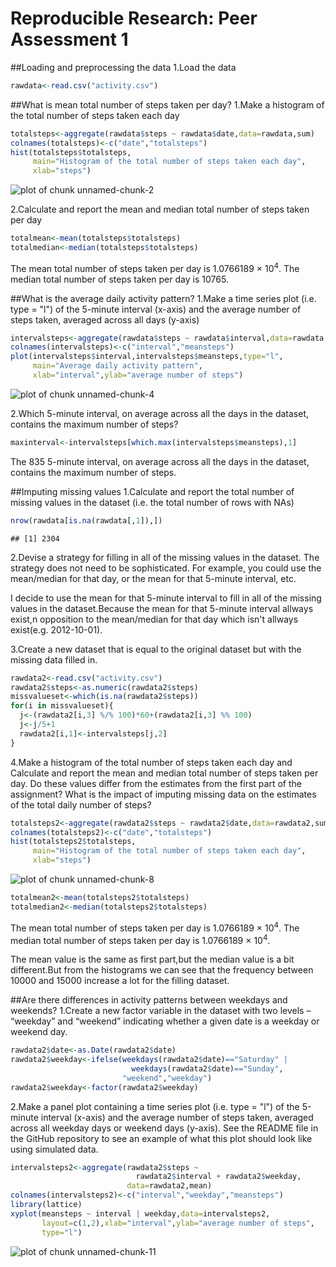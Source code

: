 Reproducible Research: Peer Assessment 1
===================================
##Loading and preprocessing the data
1.Load the data

```r
rawdata<-read.csv("activity.csv")
```

##What is mean total number of steps taken per day?
1.Make a histogram of the total number of steps taken each day

```r
totalsteps<-aggregate(rawdata$steps ~ rawdata$date,data=rawdata,sum)
colnames(totalsteps)<-c("date","totalsteps")
hist(totalsteps$totalsteps,
     main="Histogram of the total number of steps taken each day",
     xlab="steps")
```

![plot of chunk unnamed-chunk-2](figure/unnamed-chunk-2-1.png) 

2.Calculate and report the mean and median total number of steps taken per day

```r
totalmean<-mean(totalsteps$totalsteps)
totalmedian<-median(totalsteps$totalsteps)
```
The mean total number of steps taken per day is 1.0766189 &times; 10<sup>4</sup>.
The median total number of steps taken per day is 10765.

##What is the average daily activity pattern?
1.Make a time series plot (i.e. type = "l") of the 5-minute interval (x-axis) and the average number of steps taken, averaged across all days (y-axis)

```r
intervalsteps<-aggregate(rawdata$steps ~ rawdata$interval,data=rawdata,mean)
colnames(intervalsteps)<-c("interval","meansteps")
plot(intervalsteps$interval,intervalsteps$meansteps,type="l",
     main="Average daily activity pattern",
     xlab="interval",ylab="average number of steps")
```

![plot of chunk unnamed-chunk-4](figure/unnamed-chunk-4-1.png) 

2.Which 5-minute interval, on average across all the days in the dataset, contains the maximum number of steps?

```r
maxinterval<-intervalsteps[which.max(intervalsteps$meansteps),1]
```
The 835 5-minute interval, on average across all the days in the dataset, contains the maximum number of steps.

##Imputing missing values
1.Calculate and report the total number of missing values in the dataset (i.e. the total number of rows with NAs)

```r
nrow(rawdata[is.na(rawdata[,1]),])
```

```
## [1] 2304
```

2.Devise a strategy for filling in all of the missing values in the dataset. The strategy does not need to be sophisticated. For example, you could use the mean/median for that day, or the mean for that 5-minute interval, etc.

I decide to use the mean for that 5-minute interval to fill in all of the missing values in the dataset.Because the mean for that 5-minute interval allways exist,n opposition to the mean/median for that day which isn't allways exist(e.g. 2012-10-01).

3.Create a new dataset that is equal to the original dataset but with the missing data filled in.

```r
rawdata2<-read.csv("activity.csv")
rawdata2$steps<-as.numeric(rawdata2$steps)
missvalueset<-which(is.na(rawdata2$steps))
for(i in missvalueset){
  j<-(rawdata2[i,3] %/% 100)*60+(rawdata2[i,3] %% 100)
  j<-j/5+1
  rawdata2[i,1]<-intervalsteps[j,2]
}
```

4.Make a histogram of the total number of steps taken each day and Calculate and report the mean and median total number of steps taken per day. Do these values differ from the estimates from the first part of the assignment? What is the impact of imputing missing data on the estimates of the total daily number of steps?

```r
totalsteps2<-aggregate(rawdata2$steps ~ rawdata2$date,data=rawdata2,sum)
colnames(totalsteps2)<-c("date","totalsteps")
hist(totalsteps2$totalsteps,
     main="Histogram of the total number of steps taken each day",
     xlab="steps")
```

![plot of chunk unnamed-chunk-8](figure/unnamed-chunk-8-1.png) 


```r
totalmean2<-mean(totalsteps2$totalsteps)
totalmedian2<-median(totalsteps2$totalsteps)
```
The mean total number of steps taken per day is 1.0766189 &times; 10<sup>4</sup>.
The median total number of steps taken per day is 1.0766189 &times; 10<sup>4</sup>.

The mean value is the same as first part,but the median value is a bit different.But from the histograms we can see that the frequency between 10000 and 15000 increase a lot for the filling dataset.

##Are there differences in activity patterns between weekdays and weekends?
1.Create a new factor variable in the dataset with two levels – “weekday” and “weekend” indicating whether a given date is a weekday or weekend day.

```r
rawdata2$date<-as.Date(rawdata2$date)
rawdata2$weekday<-ifelse(weekdays(rawdata2$date)=="Saturday" | 
                           weekdays(rawdata2$date)=="Sunday",
                         "weekend","weekday")
rawdata2$weekday<-factor(rawdata2$weekday)
```

2.Make a panel plot containing a time series plot (i.e. type = "l") of the 5-minute interval (x-axis) and the average number of steps taken, averaged across all weekday days or weekend days (y-axis). See the README file in the GitHub repository to see an example of what this plot should look like using simulated data.

```r
intervalsteps2<-aggregate(rawdata2$steps ~ 
                            rawdata2$interval + rawdata2$weekday,
                          data=rawdata2,mean)
colnames(intervalsteps2)<-c("interval","weekday","meansteps")
library(lattice)
xyplot(meansteps ~ interval | weekday,data=intervalsteps2,
       layout=c(1,2),xlab="interval",ylab="average number of steps",
       type="l")
```

![plot of chunk unnamed-chunk-11](figure/unnamed-chunk-11-1.png) 
